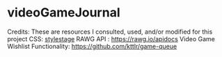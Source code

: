 # videoGameJournal

Credits:
These are resources I consulted, used, and/or modified for this project
CSS: [stylestage](https://stylestage.dev/styles/a-scottish-landscape/)
RAWG API : https://rawg.io/apidocs
Video Game Wishlist Functionality: https://github.com/kttlr/game-queue